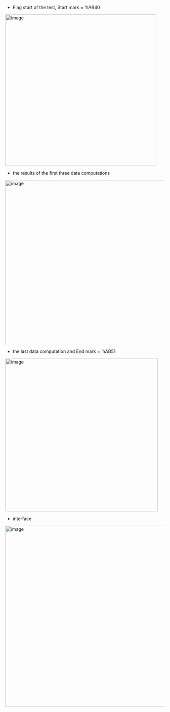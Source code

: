 - Flag start of the test, Start mark = ‘hAB40
<img width="477" alt="image" src="https://github.com/lkl110137918218/SoC-design_Lab4-1/assets/122779900/3f26a68f-26cb-43ef-b29f-1a953402b338">

- the results of the first three data computations
<img width="517" alt="image" src="https://github.com/lkl110137918218/SoC-design_Lab4-1/assets/122779900/b2b0ee06-be6b-4fa3-a7f4-2639a97fc0ad">

- the last data computation and End mark = ‘hAB51
<img width="482" alt="image" src="https://github.com/lkl110137918218/SoC-design_Lab4-1/assets/122779900/622c8cd0-512e-4500-8c63-55dad3715b46">

- interface
<img width="571" alt="image" src="https://github.com/lkl110137918218/SoC-design_Lab4-1/assets/122779900/baffad11-d804-4efe-86e2-7f57d1acf97a">
 
